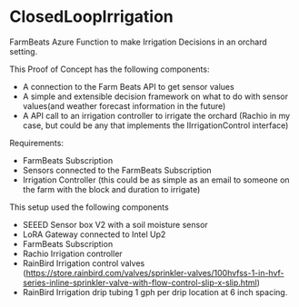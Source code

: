 # ClosedLoopIrrigation
FarmBeats Azure Function to make Irrigation Decisions in an orchard setting.

This Proof of Concept has the following components:
- A connection to the Farm Beats API to get sensor values
- A simple and extensible decision framework on what to do with sensor values(and weather forecast information in the future)
- A API call to an irrigation controller to irrigate the orchard (Rachio in my case, but could be any that implements the IIrrigationControl interface)
 
 Requirements:
 - FarmBeats Subscription
 - Sensors connected to the FarmBeats Subscription
 - Irrigation Controller (this could be as simple as an email to someone on the farm with the block and duration to irrigate)
 
 
 This setup used the following components
 - SEEED Sensor box V2 with a soil moisture sensor
 - LoRA Gateway connected to Intel Up2
 - FarmBeats Subscription
 - Rachio Irrigation controller
 - RainBird Irrigation control valves (https://store.rainbird.com/valves/sprinkler-valves/100hvfss-1-in-hvf-series-inline-sprinkler-valve-with-flow-control-slip-x-slip.html)
 - RainBird Irrigation drip tubing 1 gph per drip location at 6 inch spacing.
 
